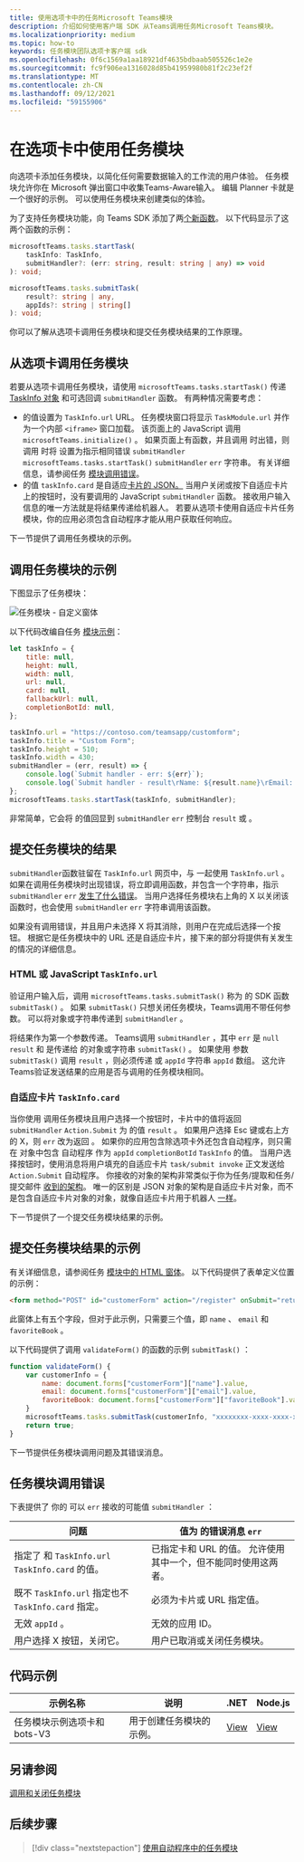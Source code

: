 ```yaml
---
title: 使用选项卡中的任务Microsoft Teams模块
description: 介绍如何使用客户端 SDK 从Teams调用任务Microsoft Teams模块。
ms.localizationpriority: medium
ms.topic: how-to
keywords: 任务模块团队选项卡客户端 sdk
ms.openlocfilehash: 0f6c1569a1aa18921df4635bdbaab505526c1e2e
ms.sourcegitcommit: fc9f906ea1316028d85b41959980b81f2c23ef2f
ms.translationtype: MT
ms.contentlocale: zh-CN
ms.lasthandoff: 09/12/2021
ms.locfileid: "59155906"
---
```

# <a name="use-task-modules-in-tabs"></a>在选项卡中使用任务模块

向选项卡添加任务模块，以简化任何需要数据输入的工作流的用户体验。 任务模块允许你在 Microsoft 弹出窗口中收集Teams-Aware输入。 编辑 Planner 卡就是一个很好的示例。 可以使用任务模块来创建类似的体验。

为了支持任务模块功能，向 Teams SDK 添加了两[个新函数](/javascript/api/overview/msteams-client)。 以下代码显示了这两个函数的示例：

```typescript
microsoftTeams.tasks.startTask(
    taskInfo: TaskInfo,
    submitHandler?: (err: string, result: string | any) => void
): void;

microsoftTeams.tasks.submitTask(
    result?: string | any,
    appIds?: string | string[]
): void;
```

你可以了解从选项卡调用任务模块和提交任务模块结果的工作原理。

## <a name="invoke-a-task-module-from-a-tab"></a>从选项卡调用任务模块

若要从选项卡调用任务模块，请使用 `microsoftTeams.tasks.startTask()` 传递 [TaskInfo 对象](~/task-modules-and-cards/task-modules/invoking-task-modules.md#the-taskinfo-object) 和可选回调 `submitHandler` 函数。 有两种情况需要考虑：

* 的值设置为 `TaskInfo.url` URL。 任务模块窗口将显示 `TaskModule.url` 并作为一个内部 `<iframe>` 窗口加载。 该页面上的 JavaScript 调用 `microsoftTeams.initialize()` 。 如果页面上有函数，并且调用 时出错，则调用 时将 设置为指示相同错误 `submitHandler` `microsoftTeams.tasks.startTask()` `submitHandler` `err` 字符串。 有关详细信息，请参阅任务 [模块调用错误](#task-module-invocation-errors)。
* 的值 `taskInfo.card` 是自适应[卡片的 JSON。](~/task-modules-and-cards/task-modules/invoking-task-modules.md#adaptive-card-or-adaptive-card-bot-card-attachment) 当用户关闭或按下自适应卡片上的按钮时，没有要调用的 JavaScript `submitHandler` 函数。 接收用户输入信息的唯一方法就是将结果传递给机器人。 若要从选项卡使用自适应卡片任务模块，你的应用必须包含自动程序才能从用户获取任何响应。

下一节提供了调用任务模块的示例。

## <a name="example-of-invoking-a-task-module"></a>调用任务模块的示例

下图显示了任务模块：

![任务模块 - 自定义窗体](~/assets/images/task-module/task-module-custom-form.png)

以下代码改编自任务 [模块示例](~/task-modules-and-cards/task-modules/invoking-task-modules.md#code-sample)：

```javascript
let taskInfo = {
    title: null,
    height: null,
    width: null,
    url: null,
    card: null,
    fallbackUrl: null,
    completionBotId: null,
};

taskInfo.url = "https://contoso.com/teamsapp/customform";
taskInfo.title = "Custom Form";
taskInfo.height = 510;
taskInfo.width = 430;
submitHandler = (err, result) => {
    console.log(`Submit handler - err: ${err}`);
    console.log(`Submit handler - result\rName: ${result.name}\rEmail: ${result.email}\rFavorite book: ${result.favoriteBook}`);
};
microsoftTeams.tasks.startTask(taskInfo, submitHandler);
```

非常简单，它会将 的值回显到 `submitHandler` `err` 控制台 `result` 或 。

## <a name="submit-the-result-of-a-task-module"></a>提交任务模块的结果

`submitHandler`函数驻留在 `TaskInfo.url` 网页中，与 一起使用 `TaskInfo.url` 。 如果在调用任务模块时出现错误，将立即调用函数，并包含一个字符串，指示 `submitHandler` `err` [发生了什么错误](#task-module-invocation-errors)。 当用户选择任务模块右上角的 X 以关闭该函数时，也会使用 `submitHandler` `err` 字符串调用该函数。

如果没有调用错误，并且用户未选择 X 将其消除，则用户在完成后选择一个按钮。 根据它是任务模块中的 URL 还是自适应卡片，接下来的部分将提供有关发生的情况的详细信息。

### <a name="html-or-javascript-taskinfourl"></a>HTML 或 JavaScript `TaskInfo.url`

验证用户输入后，调用 `microsoftTeams.tasks.submitTask()` 称为 的 SDK 函数 `submitTask()` 。 如果 `submitTask()` 只想关闭任务模块，Teams调用不带任何参数。 可以将对象或字符串传递到 `submitHandler` 。

将结果作为第一个参数传递。 Teams调用 `submitHandler` ，其中 `err` 是 `null` `result` 和 是传递给 的对象或字符串 `submitTask()` 。 如果使用 参数 `submitTask()` 调用 `result` ，则必须传递 或 `appId` 字符串 `appId` 数组。 这允许Teams验证发送结果的应用是否与调用的任务模块相同。

### <a name="adaptive-card-taskinfocard"></a>自适应卡片 `TaskInfo.card`

当你使用 调用任务模块且用户选择一个按钮时，卡片中的值将返回 `submitHandler` `Action.Submit` 为 的值 `result` 。 如果用户选择 Esc 键或右上方的 X，则 `err` 改为返回 。 如果你的应用包含除选项卡外还包含自动程序，则只需在 对象中包含 自动程序 作为 `appId` `completionBotId` `TaskInfo` 的值。 当用户选择按钮时，使用消息将用户填充的自适应卡片 `task/submit invoke` 正文发送给 `Action.Submit` 自动程序。 你接收的对象的架构非常类似于你为任务/提取和任务/提交邮件 [收到的架构](~/task-modules-and-cards/task-modules/task-modules-bots.md#payload-of-taskfetch-and-tasksubmit-messages)。 唯一的区别是 JSON 对象的架构是自适应卡片对象，而不是包含自适应卡片对象的对象，就像自适应卡片用于机器人 [一样](~/task-modules-and-cards/task-modules/task-modules-bots.md#payload-of-taskfetch-and-tasksubmit-messages)。

下一节提供了一个提交任务模块结果的示例。

## <a name="example-of-submitting-the-result-of-a-task-module"></a>提交任务模块结果的示例

有关详细信息，请参阅任务 [模块中的 HTML 窗体](#example-of-invoking-a-task-module)。 以下代码提供了表单定义位置的示例：

```html
<form method="POST" id="customerForm" action="/register" onSubmit="return validateForm()">
```

此窗体上有五个字段，但对于此示例，只需要三个值，即 `name` 、 `email` 和 `favoriteBook` 。

以下代码提供了调用 `validateForm()` 的函数的示例 `submitTask()` ：

```javascript
function validateForm() {
    var customerInfo = {
        name: document.forms["customerForm"]["name"].value,
        email: document.forms["customerForm"]["email"].value,
        favoriteBook: document.forms["customerForm"]["favoriteBook"].value
    }
    microsoftTeams.tasks.submitTask(customerInfo, "xxxxxxxx-xxxx-xxxx-xxxx-xxxxxxxxxxxx");
    return true;
}
```

下一节提供任务模块调用问题及其错误消息。

## <a name="task-module-invocation-errors"></a>任务模块调用错误

下表提供了 你的 可以 `err` 接收的可能值 `submitHandler` ：

| 问题 | 值为 的错误消息 `err` |
| ------- | ------------------------------ |
| 指定了 和 `TaskInfo.url` `TaskInfo.card` 的值。 | 已指定卡和 URL 的值。 允许使用其中一个，但不能同时使用这两者。 |
| 既不 `TaskInfo.url` 指定也不 `TaskInfo.card` 指定。 | 必须为卡片或 URL 指定值。 |
| 无效 `appId` 。 | 无效的应用 ID。 |
| 用户选择 X 按钮，关闭它。 | 用户已取消或关闭任务模块。 |

## <a name="code-sample"></a>代码示例

|示例名称 | 说明 | .NET | Node.js|
|----------------|-----------------|--------------|----------------|
|任务模块示例选项卡和 bots-V3 | 用于创建任务模块的示例。 |[View](https://github.com/OfficeDev/Microsoft-Teams-Samples/tree/main/samples/app-task-module/csharp)|[View](https://github.com/OfficeDev/Microsoft-Teams-Samples/tree/main/samples/app-task-module/nodejs)| 

## <a name="see-also"></a>另请参阅

[调用和关闭任务模块](~/task-modules-and-cards/task-modules/invoking-task-modules.md)

## <a name="next-step"></a>后续步骤

> [!div class="nextstepaction"]
> [使用自动程序中的任务模块](~/task-modules-and-cards/task-modules/task-modules-bots.md)
